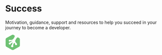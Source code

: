 # Success

Motivation, guidance, support and resources to help you succeed in your journey to become a developer.

![Treehouse Logo](repo-imgs/frogprint.png "Team Treehouse")